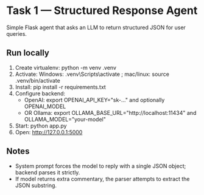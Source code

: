 # Task 1 — Structured Response Agent

Simple Flask agent that asks an LLM to return structured JSON for user queries.

## Run locally
1. Create virtualenv: python -m venv .venv
2. Activate: Windows: .venv\Scripts\activate ; mac/linux: source .venv/bin/activate
3. Install: pip install -r requirements.txt
4. Configure backend:
   - OpenAI: export OPENAI_API_KEY="sk-..." and optionally OPENAI_MODEL
   - OR Ollama: export OLLAMA_BASE_URL="http://localhost:11434" and OLLAMA_MODEL="your-model"
5. Start: python app.py
6. Open: http://127.0.0.1:5000

## Notes
- System prompt forces the model to reply with a single JSON object; backend parses it strictly.
- If model returns extra commentary, the parser attempts to extract the JSON substring.
